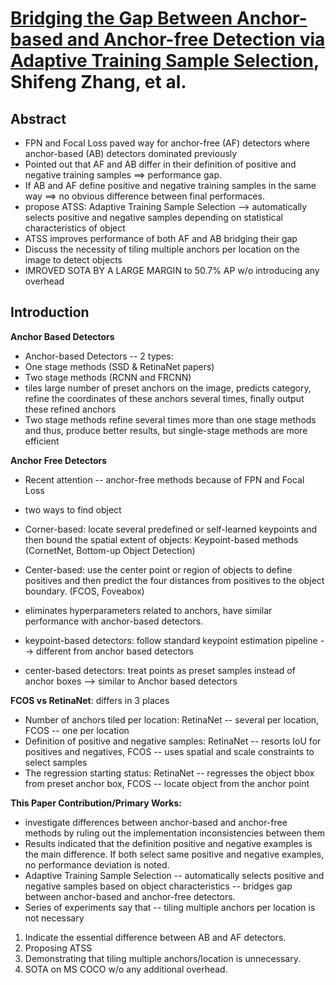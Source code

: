 # [Bridging the Gap Between Anchor-based and Anchor-free Detection via Adaptive Training Sample Selection](https://arxiv.org/pdf/1912.02424.pdf), Shifeng Zhang, et al.

## Abstract

- FPN and Focal Loss paved way for anchor-free (AF) detectors where anchor-based (AB) detectors dominated previously
- Pointed out that AF and AB differ in their definition of positive and negative training samples ==> performance gap.
-  If AB and AF define positive and negative training samples in the same way ==> no obvious difference between final performaces.
-  propose ATSS: Adaptive Training Sample Selection --> automatically selects positive and negative samples depending on statistical characteristics of object
-  ATSS improves performance of both AF and AB bridging their gap
-  Discuss the necessity of tiling multiple anchors per location on the image to detect objects
-  IMROVED SOTA BY A LARGE MARGIN to 50.7% AP w/o introducing any overhead

## Introduction
**Anchor Based Detectors**<br>
- Anchor-based Detectors -- 2 types:
- One stage methods (SSD & RetinaNet papers)
- Two stage methods (RCNN and FRCNN)
- tiles large number of preset anchors on the image, predicts category, refine the coordinates of these anchors several times, finally output these refined anchors
- Two stage methods refine several times more than one stage methods and thus, produce better results, but single-stage methods are more efficient

**Anchor Free Detectors**<br>
- Recent attention -- anchor-free methods because of FPN and Focal Loss
- two ways to find object
- Corner-based: locate several predefined or self-learned keypoints and then bound the spatial extent of objects: Keypoint-based methods (CornetNet, Bottom-up Object Detection)
- Center-based: use the center point or region of objects to define positives and then predict the four distances from positives to the object boundary. (FCOS, Foveabox)
- eliminates hyperparameters related to anchors, have similar performance with anchor-based detectors.


- keypoint-based detectors: follow standard keypoint estimation pipeline --> different from anchor based detectors
- center-based detectors: treat points as preset samples instead of anchor boxes --> similar to Anchor based detectors


**FCOS vs RetinaNet**: differs in 3 places<br>
- Number of anchors tiled per location: RetinaNet -- several per location, FCOS -- one per location
- Definition of positive and negative samples: RetinaNet -- resorts IoU for positives and negatives, FCOS -- uses spatial and scale constraints to select samples
- The regression starting status: RetinaNet -- regresses the object bbox from preset anchor box, FCOS -- locate object from the anchor point

**This Paper Contribution/Primary Works:** <br>
- investigate differences between anchor-based and anchor-free methods by ruling out the implementation inconsistencies between them
- Results indicated that the definition positive and negative examples is the main difference. If both select same positive and negative examples, no performance deviation is noted.
- Adaptive Training Sample Selection -- automatically selects positive and negative samples based on object characteristics -- bridges gap between anchor-based and anchor-free detectors.
- Series of experiments say that -- tiling multiple anchors per location is not necessary
1. Indicate the essential difference between AB and AF detectors.
2. Proposing ATSS
3. Demonstrating that tiling multiple anchors/location is unnecessary.
4. SOTA on MS COCO w/o any additional overhead.